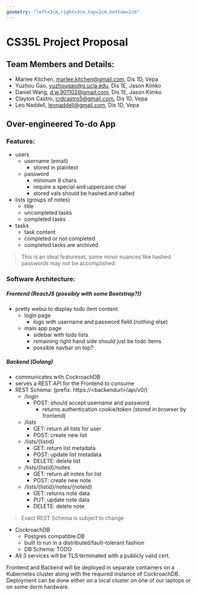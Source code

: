 ```yaml
---
geometry: "left=3cm,right=3cm,top=2cm,bottom=2cm"
---
```


# CS35L Project Proposal

## Team Members and Details:

- Marlee Kitchen, marlee.kitchen@gmail.com, Dis 1D, Vepa
- Yuzhou Gao, yuzhougao@g.ucla.edu, Dis 1E, Jason Kimko
- Daniel Wang, d.w.901102@gmail.com, Dis 1E, Jason Kimko
- Clayton Castro, crdcastro5@gmail.com, Dis 1D, Vepa
- Leo Naddell, leonaddell@gmail.com, Dis 1D, Vepa


## Over-engineered To-do App

### Features:

* users
    * username (email)
        * stored in plaintext
    * password 
        * minimum 8 chars
        * require a special and uppercase char
        * stored vals should be hashed and salted
* lists (groups of notes)
    * title
    * uncompleted tasks
    * completed tasks
* tasks
    * task content
    * completed or not completed
    * completed tasks are archived

>This is an ideal featureset, some minor nuances like hashed passwords may not be accomplished.

### Software Architecture:

##### Frontend (ReactJS (possibly with some Bootstrap?))

- pretty webui to display todo item content
    - login page
        - logo with username and password field (nothing else)
    - main app page
        - sidebar with todo lists
        - remaining right hand side should just be todo items
        - possible navbar on top?

##### Backend (Golang)

- communicates with CockroachDB
- serves a REST API for the Frontend to consume
- REST Schema: (prefix: https://\<backendurl\>/api/v0/)
    - /login
        - POST: should accept username and password
            - returns authentication cookie/token (stored in browser by frontend)
    - /lists
        - GET: return all lists for user
        - POST: create new list
    - /lists/{listid}
        - GET: return list metadata
        - POST: update list metadata
        - DELETE: delete list
    - /lists/{listid}/notes
        - GET: return all notes for list
        - POST: create new note
    - /lists/{listid}/notes/{noteid}
        - GET: returns note data
        - PUT: update note data
        - DELETE: delete note

>Exact REST Schema is subject to change

- CockroachDB
    - Postgres compatible DB
    - built to run in a distributed/fault-tolerant fashion
    - DB Schema: TODO
- All 3 services will be TLS terminated with a publicly valid cert.

Frontend and Backend will be deployed in separate containers on a Kubernetes cluster along with the required instance of CockroachDB.
Deployment can be done either on a local cluster on one of our laptops or on some dorm hardware. 
